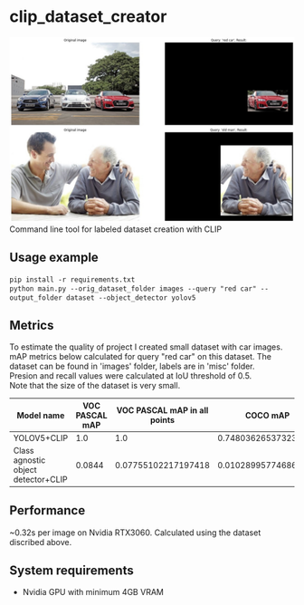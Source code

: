 # clip_dataset_creator
![Example image](misc/example_img.jpg)
Command line tool for labeled dataset creation with CLIP

## Usage example
```
pip install -r requirements.txt
python main.py --orig_dataset_folder images --query "red car" --output_folder dataset --object_detector yolov5
```
## Metrics
To estimate the quality of project I created small dataset with car images. mAP metrics below calculated for query "red car" on this dataset. The dataset can be found in 'images' folder, labels are in 'misc' folder. <br>
Presion and recall values were calculated at IoU threshold of 0.5. <br>
Note that the size of the dataset is very small.

| Model name | VOC PASCAL mAP | VOC PASCAL mAP in all points | COCO mAP | Presicion | Recall
| ----------- | ----------- | ----------- | ----------- | ----------- | ----------- |
YOLOV5+CLIP | 1.0 | 1.0 | 0.74803626537323 | 1.0 | 1.0
Class agnostic object detector+CLIP | 0.0844 | 0.07755102217197418 | 0.010289957746863365 | 1.0 | 0.09524

## Performance
~0.32s per image on Nvidia RTX3060. Calculated using the dataset discribed above.

## System requirements
* Nvidia GPU with minimum 4GB VRAM 